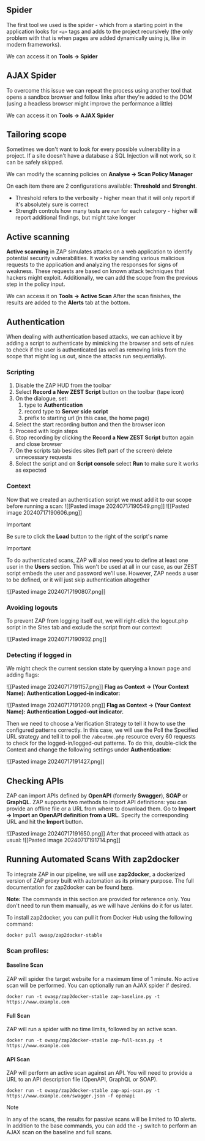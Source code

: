 ## Spider

The first tool we used is the spider - which from a starting point in the application looks for `<a>` tags and adds to the project recursively (the only problem with that is when pages are added dynamically using js, like in modern frameworks).

We can access it on **Tools -> Spider**

## AJAX Spider
To overcome this issue we can repeat the process using another tool that opens a sandbox browser and follow links after they're added to the DOM (using a headless browser might improve the performance a little)

We can access it on **Tools -> AJAX Spider**
## Tailoring scope
Sometimes we don't want to look for every possible vulnerability in a project. If a site doesn't have a database a SQL Injection will not work, so it can be safely skipped.

We can modify the scanning policies on **Analyse -> Scan Policy Manager** 

On each item there are 2 configurations available: **Threshold** and **Strenght**.
* Threshold refers to the verbosity - higher mean that it will only report if it's absolutely sure is correct
* Strength controls how many tests are run for each category - higher will report additional findings, but might take longer

## Active scanning

**Active scanning** in ZAP simulates attacks on a web application to identify potential security vulnerabilities. It works by sending various malicious requests to the application and analyzing the responses for signs of weakness. These requests are based on known attack techniques that hackers might exploit. Additionally, we can add the scope from the previous step in the policy input.

We can access it on **Tools -> Active Scan**
After the scan finishes, the results are added to the **Alerts** tab at the bottom.

## Authentication
When dealing with authentication based attacks, we can achieve it by adding a script to authenticate by mimicking the browser and sets of rules to check if the user is authenticated (as well as removing links from the scope that might log us out, since the attacks run sequentially).

### Scripting
1. Disable the ZAP HUD from the toolbar
2. Select **Record a New ZEST Script** button on the toolbar (tape icon)
3. On the dialogue, set:
	1. type to **Authentication**
	2. record type to **Server side script**
	3. prefix to starting url (in this case, the home page)
4. Select the start recording  button and then the browser icon
5. Proceed with login steps
6. Stop recording by clicking the **Record a New ZEST Script** button again and close browser
7. On the scripts tab besides sites (left part of the screen) delete unnecessary requests
8. Select the script and on **Script console** select **Run** to make sure it works as expected
### Context
Now that we created an authentication script we must add it to our scope before running a scan:
![[Pasted image 20240717190549.png]]
![[Pasted image 20240717190606.png]]


> [!Important] 
> Be sure to click the **Load** button to the right of the script's name


> [!Important]
> To do authenticated scans, ZAP will also need you to define at least one user in the **Users** section. This won't be used at all in our case, as our ZEST script embeds the user and password we'll use. However, ZAP needs a user to be defined, or it will just skip authentication altogether
> 
> ![[Pasted image 20240717190807.png]]


### Avoiding logouts

To prevent ZAP from logging itself out, we will right-click the logout.php script in the Sites tab and exclude the script from our context:
 
 ![[Pasted image 20240717190932.png]]
### Detecting if logged in
We might check the current session state by querying a known page and adding flags:

![[Pasted image 20240717191157.png]]
**Flag as Context -> (Your Context Name): Authentication Logged-in indicator:**


![[Pasted image 20240717191209.png]]
**Flag as Context -> (Your Context Name): Authentication Logged-out indicator.**

Then we need to choose a Verification Strategy to tell it how to use the configured patterns correctly. In this case, we will use the Poll the Specified URL strategy and tell it to poll the `/aboutme.php` resource every 60 requests to check for the logged-in/logged-out patterns.
To do this, double-click the Context and change the following settings under **Authentication**:

![[Pasted image 20240717191427.png]]

## Checking APIs
ZAP can import APIs defined by **OpenAPI** (formerly **Swagger**), **SOAP** or **GraphQL**.
ZAP supports two methods to import API definitions: you can provide an offline file or a URL from where to download them. 
Go to **Import -> Import an OpenAPI definition from a URL**. Specify the corresponding URL and hit the **Import** button.

![[Pasted image 20240717191650.png]]
After that proceed with attack as usual:
![[Pasted image 20240717191714.png]]

## Running Automated Scans With zap2docker

To integrate ZAP in our pipeline, we will use **zap2docker**, a dockerized version of ZAP proxy built with automation as its primary purpose. The full documentation for zap2docker can be found [here](https://www.zaproxy.org/docs/docker/).

**Note:** The commands in this section are provided for reference only. You don't need to run them manually, as we will have Jenkins do it for us later.

To install zap2docker, you can pull it from Docker Hub using the following command:

```none
docker pull owasp/zap2docker-stable
```

### Scan profiles:  

#### Baseline Scan
ZAP will spider the target website for a maximum time of 1 minute. No active scan will be performed. You can optionally run an AJAX spider if desired.

```none
docker run -t owasp/zap2docker-stable zap-baseline.py -t https://www.example.com
```

#### Full Scan
ZAP will run a spider with no time limits, followed by an active scan.

```none
docker run -t owasp/zap2docker-stable zap-full-scan.py -t https://www.example.com
```

#### API Scan
ZAP will perform an active scan against an API. You will need to provide a URL to an API description file (OpenAPI, GraphQL or SOAP).  

```none
docker run -t owasp/zap2docker-stable zap-api-scan.py -t https://www.example.com/swagger.json -f openapi
```


> [!NOTE] 
> In any of the scans, the results for passive scans will be limited to 10 alerts. In addition to the base commands, you can add the `-j` switch to perform an AJAX scan on the baseline and full scans.

